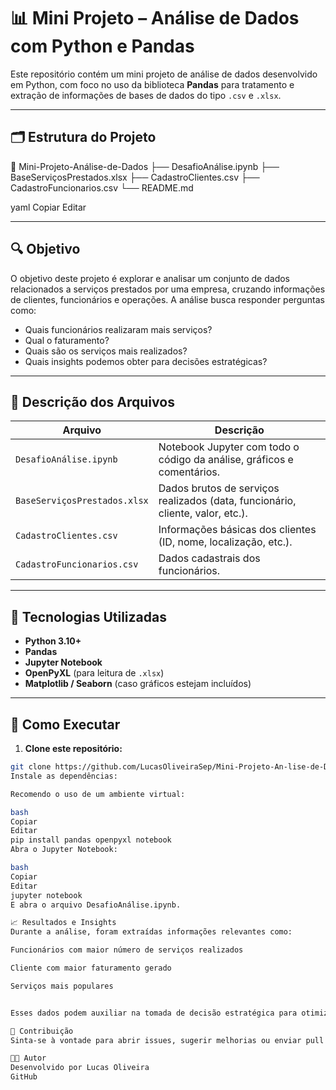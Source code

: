 # 📊 Mini Projeto – Análise de Dados com Python e Pandas

Este repositório contém um mini projeto de análise de dados desenvolvido em Python, com foco no uso da biblioteca **Pandas** para tratamento e extração de informações de bases de dados do tipo `.csv` e `.xlsx`.

---

## 🗂️ Estrutura do Projeto

📁 Mini-Projeto-Análise-de-Dados
├── DesafioAnálise.ipynb
├── BaseServiçosPrestados.xlsx
├── CadastroClientes.csv
├── CadastroFuncionarios.csv
└── README.md

yaml
Copiar
Editar

---

## 🔍 Objetivo

O objetivo deste projeto é explorar e analisar um conjunto de dados relacionados a serviços prestados por uma empresa, cruzando informações de clientes, funcionários e operações. A análise busca responder perguntas como:

- Quais funcionários realizaram mais serviços?
- Qual o faturamento?
- Quais são os serviços mais realizados?
- Quais insights podemos obter para decisões estratégicas?

---

## 📁 Descrição dos Arquivos

| Arquivo                      | Descrição |
|-----------------------------|-----------|
| `DesafioAnálise.ipynb`      | Notebook Jupyter com todo o código da análise, gráficos e comentários. |
| `BaseServiçosPrestados.xlsx`| Dados brutos de serviços realizados (data, funcionário, cliente, valor, etc.). |
| `CadastroClientes.csv`      | Informações básicas dos clientes (ID, nome, localização, etc.). |
| `CadastroFuncionarios.csv`  | Dados cadastrais dos funcionários. |

---

## 🧰 Tecnologias Utilizadas

- **Python 3.10+**
- **Pandas**
- **Jupyter Notebook**
- **OpenPyXL** (para leitura de `.xlsx`)
- **Matplotlib / Seaborn** (caso gráficos estejam incluídos)

---

## 🚀 Como Executar

1. **Clone este repositório:**

```bash
git clone https://github.com/LucasOliveiraSep/Mini-Projeto-An-lise-de-Dados.git
Instale as dependências:

Recomendo o uso de um ambiente virtual:

bash
Copiar
Editar
pip install pandas openpyxl notebook
Abra o Jupyter Notebook:

bash
Copiar
Editar
jupyter notebook
E abra o arquivo DesafioAnálise.ipynb.

📈 Resultados e Insights
Durante a análise, foram extraídas informações relevantes como:

Funcionários com maior número de serviços realizados

Cliente com maior faturamento gerado

Serviços mais populares


Esses dados podem auxiliar na tomada de decisão estratégica para otimizar a operação da empresa.

🤝 Contribuição
Sinta-se à vontade para abrir issues, sugerir melhorias ou enviar pull requests. Toda contribuição é bem-vinda!

👨‍💻 Autor
Desenvolvido por Lucas Oliveira
GitHub

